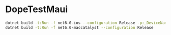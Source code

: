 # DopeTestMaui

```sh
dotnet build -t:Run -f net6.0-ios --configuration Release -p:_DeviceName=
dotnet build -t:Run -f net6.0-maccatalyst --configuration Release
```